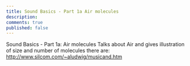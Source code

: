 ```yaml
---
title: Sound Basics - Part 1a Air molecules
description: 
comments: true
published: false
---
```




Sound Basics - Part 1a: Air molecules
Talks about Air and gives illustration of size and number of molecules there are: http://www.silcom.com/~aludwig/musicand.htm
